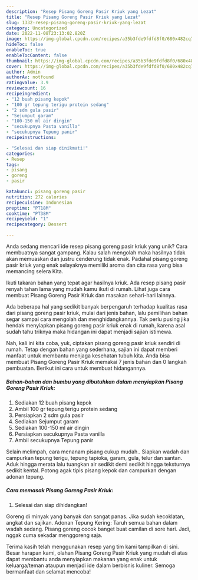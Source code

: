 ```yaml
---
description: "Resep Pisang Goreng Pasir Kriuk yang Lezat"
title: "Resep Pisang Goreng Pasir Kriuk yang Lezat"
slug: 1332-resep-pisang-goreng-pasir-kriuk-yang-lezat
category: Uncategorized
date: 2022-11-08T23:13:02.820Z
image: https://img-global.cpcdn.com/recipes/a35b3fde9fdfd8f0/680x482cq70/pisang-goreng-pasir-kriuk-foto-resep-utama.jpg
hideToc: false
enableToc: true
enableTocContent: false
thumbnail: https://img-global.cpcdn.com/recipes/a35b3fde9fdfd8f0/680x482cq70/pisang-goreng-pasir-kriuk-foto-resep-utama.jpg
cover: https://img-global.cpcdn.com/recipes/a35b3fde9fdfd8f0/680x482cq70/pisang-goreng-pasir-kriuk-foto-resep-utama.jpg
author: Admin
authorAv: notfound
ratingvalue: 3.9
reviewcount: 16
recipeingredient:
- "12 buah pisang kepok"
- "100 gr tepung terigu protein sedang"
- "2 sdm gula pasir"
- "Sejumput garam"
- "100-150 ml air dingin"
- "secukupnya Pasta vanilla"
- "secukupnya Tepung panir"
recipeinstructions:

- "Selesai dan siap dinikmati!"
categories:
- Resep
tags:
- pisang
- goreng
- pasir

katakunci: pisang goreng pasir 
nutrition: 272 calories
recipecuisine: Indonesian
preptime: "PT18M"
cooktime: "PT38M"
recipeyield: "1"
recipecategory: Dessert

---
```





Anda sedang mencari ide resep pisang goreng pasir kriuk yang unik? Cara membuatnya sangat gampang. Kalau salah mengolah maka hasilnya tidak akan memuaskan dan justru cenderung tidak enak. Padahal pisang goreng pasir kriuk yang enak selayaknya memiliki aroma dan cita rasa yang bisa memancing selera Kita.





Ikuti takaran bahan yang tepat agar hasilnya kriuk. Ada resep pisang pasir renyah tahan lama yang mudah kamu ikuti di rumah. Lihat juga cara membuat Pisang Goreng Pasir Kriuk dan masakan sehari-hari lainnya.

Ada beberapa hal yang sedikit banyak berpengaruh terhadap kualitas rasa dari pisang goreng pasir kriuk, mulai dari jenis bahan, lalu pemilihan bahan segar sampai cara mengolah dan menghidangkannya. Tak perlu pusing jika hendak menyiapkan pisang goreng pasir kriuk enak di rumah, karena asal sudah tahu triknya maka hidangan ini dapat menjadi sajian istimewa.






Nah, kali ini kita coba, yuk, ciptakan pisang goreng pasir kriuk sendiri di rumah. Tetap dengan bahan yang sederhana, sajian ini dapat memberi manfaat untuk membantu menjaga kesehatan tubuh kita. Anda bisa membuat Pisang Goreng Pasir Kriuk memakai 7 jenis bahan dan 0 langkah pembuatan. Berikut ini cara untuk membuat hidangannya.

<!--inarticleads1-->

##### Bahan-bahan dan bumbu yang dibutuhkan dalam menyiapkan Pisang Goreng Pasir Kriuk:

1. Sediakan 12 buah pisang kepok
1. Ambil 100 gr tepung terigu protein sedang
1. Persiapkan 2 sdm gula pasir
1. Sediakan Sejumput garam
1. Sediakan 100-150 ml air dingin
1. Persiapkan secukupnya Pasta vanilla
1. Ambil secukupnya Tepung panir


Selain melimpah, cara menanam pisang cukup mudah.. Siapkan wadah dan campurkan tepung terigu, tepung tapioka, garam, gula, telur dan santan. Aduk hingga merata lalu tuangkan air sedikit demi sedikit hingga teksturnya sedikit kental. Potong agak tipis pisang kepok dan campurkan dengan adonan tepung. 

<!--inarticleads2-->

##### Cara memasak Pisang Goreng Pasir Kriuk:


1. Selesai dan siap dihidangkan!

Goreng di minyak yang banyak dan sangat panas. Jika sudah kecoklatan, angkat dan sajikan. Adonan Tepung Kering: Taruh semua bahan dalam wadah sedang. Pisang goreng cocok banget buat camilan di sore hari. Jadi, nggak cuma sekadar menggoreng saja. 

Terima kasih telah menggunakan resep yang tim kami tampilkan di sini. Besar harapan kami, olahan Pisang Goreng Pasir Kriuk yang mudah di atas dapat membantu anda menyiapkan makanan yang enak untuk keluarga/teman ataupun menjadi ide dalam berbisnis kuliner. Semoga bermanfaat dan selamat mencoba!
